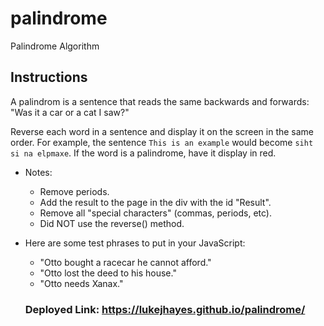 # palindrome
Palindrome Algorithm

## Instructions

A palindrom is a sentence that reads the same backwards and forwards: "Was it a car or a cat I saw?"

Reverse each word in a sentence and display it on the screen in the same order. For example, the sentence `This is an example` would become `siht si na elpmaxe`. If the word is a palindrome, have it display in red.

* Notes:
  * Remove periods.
  * Add the result to the page in the div with the id "Result".
  * Remove all "special characters" (commas, periods, etc).
  * Did NOT use the reverse() method.

* Here are some test phrases to put in your JavaScript:
  * "Otto bought a racecar he cannot afford."
  * "Otto lost the deed to his house."
  * "Otto needs Xanax."

  ### Deployed Link: https://lukejhayes.github.io/palindrome/
